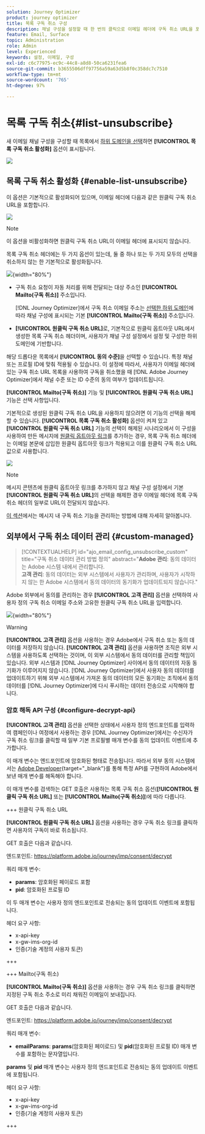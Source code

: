 ```yaml
---
solution: Journey Optimizer
product: journey optimizer
title: 목록 구독 취소 구성
description: 채널 구성을 설정할 때 한 번의 클릭으로 이메일 헤더에 구독 취소 URL을 포함하는 방법을 알아봅니다
feature: Email, Surface
topic: Administration
role: Admin
level: Experienced
keywords: 설정, 이메일, 구성
exl-id: c6c77975-ec9c-44c8-a8d8-50ca6231fea6
source-git-commit: b3655506dff97756a59a63d5b8f0c358dc7c7510
workflow-type: tm+mt
source-wordcount: '765'
ht-degree: 97%

---
```


# 목록 구독 취소{#list-unsubscribe}

<!--Do not modify - Legal Review Done -->

새 이메일 채널 구성을 구성할 때 목록에서 [하위 도메인을 선택](email-settings.md#subdomains-and-ip-pools)하면 **[!UICONTROL 목록 구독 취소 활성화]** 옵션이 표시됩니다.

![](assets/preset-list-unsubscribe.png)

## 목록 구독 취소 활성화 {#enable-list-unsubscribe}

이 옵션은 기본적으로 활성화되어 있으며, 이메일 헤더에 다음과 같은 원클릭 구독 취소 URL을 포함합니다.

![](assets/preset-list-unsubscribe-header.png)

>[!NOTE]
>
>이 옵션을 비활성화하면 원클릭 구독 취소 URL이 이메일 헤더에 표시되지 않습니다.

목록 구독 취소 헤더에는 두 가지 옵션이 있는데, 둘 중 하나 또는 두 가지 모두의 선택을 취소하지 않는 한 기본적으로 활성화됩니다.

![](assets/surface-list-unsubscribe.png){width="80%"}

* 구독 취소 요청이 자동 처리를 위해 전달되는 대상 주소인 **[!UICONTROL Mailto(구독 취소)]** 주소입니다.

  [!DNL Journey Optimizer]에서 구독 취소 이메일 주소는 [선택한 하위 도메인](#subdomains-and-ip-pools)에 따라 채널 구성에 표시되는 기본 **[!UICONTROL Mailto(구독 취소)]** 주소입니다. <!--With this method, clicking the Unsubscribe link sends a pre-filled email to the unsubscribe address specified in the email header.-->

* **[!UICONTROL 원클릭 구독 취소 URL]**&#x200B;로, 기본적으로 원클릭 옵트아웃 URL에서 생성한 목록 구독 취소 헤더이며, 사용자가 채널 구성 설정에서 설정 및 구성한 하위 도메인에 기반합니다.<!--With this method, clicking the Unsubscribe link directly unsubscribes the user, requiring only a single action to unsubscribe.-->

해당 드롭다운 목록에서 **[!UICONTROL 동의 수준]**&#x200B;을 선택할 수 있습니다. 특정 채널 또는 프로필 ID에 맞춰 적용될 수 있습니다. 이 설정에 따라서, 사용자가 이메일 헤더에 있는 구독 취소 URL 목록을 사용하여 구독을 취소했을 때 [!DNL Adobe Journey Optimizer]에서 채널 수준 또는 ID 수준의 동의 여부가 업데이트됩니다.

**[!UICONTROL Mailto(구독 취소)]** 기능 및 **[!UICONTROL 원클릭 구독 취소 URL]** 기능은 선택 사항입니다.

기본적으로 생성된 원클릭 구독 취소 URL을 사용하지 않으려면 이 기능의 선택을 해제할 수 있습니다. **[!UICONTROL 목록 구독 취소 활성화]** 옵션이 켜져 있고 **[!UICONTROL 원클릭 구독 취소 URL]** 기능의 선택이 해제된 시나리오에서 이 구성을 사용하여 만든 메시지에 [원클릭 옵트아웃 링크](../email/email-opt-out.md#one-click-opt-out)를 추가하는 경우, 목록 구독 취소 헤더에는 이메일 본문에 삽입한 원클릭 옵트아웃 링크가 적용되고 이를 원클릭 구독 취소 URL 값으로 사용합니다.

![](assets/preset-list-unsubscribe-opt-out-url.png)

>[!NOTE]
>
>메시지 콘텐츠에 원클릭 옵트아웃 링크를 추가하지 않고 채널 구성 설정에서 기본 **[!UICONTROL 원클릭 구독 취소 URL]**&#x200B;의 선택을 해제한 경우 이메일 헤더에 목록 구독 취소 헤더의 일부로 URL이 전달되지 않습니다.

[이 섹션](../email/email-opt-out.md#unsubscribe-header)에서는 메시지 내 구독 취소 기능을 관리하는 방법에 대해 자세히 알아봅니다.

## 외부에서 구독 취소 데이터 관리 {#custom-managed}

>[!CONTEXTUALHELP]
>id="ajo_email_config_unsubscribe_custom"
>title="구독 취소 데이터 관리 방법 정의"
>abstract="**Adobe 관리**: 동의 데이터는 Adobe 시스템 내에서 관리합니다.<br>**고객 관리**: 동의 데이터는 외부 시스템에서 사용자가 관리하며, 사용자가 시작하지 않는 한 Adobe 시스템에서 동의 데이터의 동기화가 업데이트되지 않습니다."

Adobe 외부에서 동의를 관리하는 경우 **[!UICONTROL 고객 관리]** 옵션을 선택하여 사용자 정의 구독 취소 이메일 주소와 고유한 원클릭 구독 취소 URL을 입력합니다.

![](assets/surface-list-unsubscribe-custom.png){width="80%"}

>[!WARNING]
>
>**[!UICONTROL 고객 관리]** 옵션을 사용하는 경우 Adobe에서 구독 취소 또는 동의 데이터를 저장하지 않습니다. **[!UICONTROL 고객 관리]** 옵션을 사용하면 조직은 외부 시스템을 사용하도록 선택하는 것이며, 이 외부 시스템에서 동의 데이터를 관리할 책임이 있습니다. 외부 시스템과 [!DNL Journey Optimizer] 사이에서 동의 데이터의 자동 동기화가 이루어지지 않습니다. [!DNL Journey Optimizer]에서 사용자 동의 데이터를 업데이트하기 위해 외부 시스템에서 가져온 동의 데이터의 모든 동기화는 조직에서 동의 데이터를 [!DNL Journey Optimizer]에 다시 푸시하는 데이터 전송으로 시작해야 합니다.

### 암호 해독 API 구성 {#configure-decrypt-api}

**[!UICONTROL 고객 관리]** 옵션을 선택한 상태에서 사용자 정의 엔드포인트를 입력하여 캠페인이나 여정에서 사용하는 경우 [!DNL Journey Optimizer]에서는 수신자가 구독 취소 링크를 클릭할 때 일부 기본 프로필별 매개 변수를 동의 업데이트 이벤트<!--sent to the custom endpoint -->에 추가합니다.

이 매개 변수는 엔드포인트에 암호화된 형태로 전송됩니다. 따라서 외부 동의 시스템에서는 [Adobe Developer](https://developer.adobe.com){target="_blank"}를 통해 특정 API를 구현하여 Adobe에서 보낸 매개 변수를 해독해야 합니다.

이 매개 변수를 검색하는 GET 호출은 사용하는 목록 구독 취소 옵션(**[!UICONTROL 원클릭 구독 취소 URL]** 또는 **[!UICONTROL Mailto(구독 취소)]**)에 따라 다릅니다.

<!--To configure the API to send back the information to [!DNL Adobe Journey Optimizer] when a recipient has unsubscribed using the List unsubscribe option with custom endpoints, follow the steps below.-->

+++ 원클릭 구독 취소 URL

**[!UICONTROL 원클릭 구독 취소 URL]** 옵션을 사용하는 경우 구독 취소 링크를 클릭하면 사용자의 구독이 바로 취소됩니다.

GET 호출은 다음과 같습니다.

엔드포인트: https://platform.adobe.io/journey/imp/consent/decrypt

쿼리 매개 변수:

* **params**: 암호화된 페이로드 포함
* **pid**: 암호화된 프로필 ID

이 두 매개 변수는 사용자 정의 엔드포인트로 전송되는 동의 업데이트 이벤트에 포함됩니다.

헤더 요구 사항:

* x-api-key
* x-gw-ims-org-id
* 인증(기술 계정의 사용자 토큰)

+++

+++ Mailto(구독 취소)

**[!UICONTROL Mailto(구독 취소)]** 옵션을 사용하는 경우 구독 취소 링크를 클릭하면 지정된 구독 취소 주소로 미리 채워진 이메일이 보내집니다.

GET 호출은 다음과 같습니다.

엔드포인트: https://platform.adobe.io/journey/imp/consent/decrypt

쿼리 매개 변수:

* **emailParams**: **params**(암호화된 페이로드) 및 **pid**(암호화된 프로필 ID) 매개 변수를 포함하는 문자열입니다.

**params** 및 **pid** 매개 변수는 사용자 정의 엔드포인트로 전송되는 동의 업데이트 이벤트에 포함됩니다.

헤더 요구 사항:

* x-api-key
* x-gw-ims-org-id
* 인증(기술 계정의 사용자 토큰)

+++

